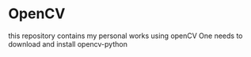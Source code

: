 # OpenCV
this repository contains my personal works using openCV
One needs to download and install opencv-python
